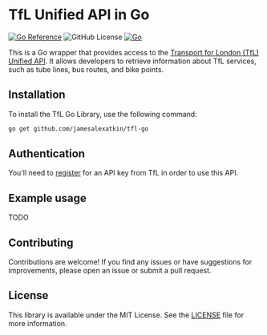 TfL Unified API in Go 
===============

[![Go Reference](https://pkg.go.dev/badge/github.com/jamesalexatkin/tfl-go.svg)](https://pkg.go.dev/github.com/jamesalexatkin/tfl-go)
![GitHub License](https://img.shields.io/github/license/jamesalexatkin/tfl-go)
[![Go](https://github.com/jamesalexatkin/tfl-go/actions/workflows/go.yml/badge.svg)](https://github.com/jamesalexatkin/tfl-go/actions/workflows/go.yml)

This is a Go wrapper that provides access to the [Transport for London (TfL) Unified API](https://api.tfl.gov.uk/). It allows developers to retrieve information about TfL services, such as tube lines, bus routes, and bike points.

## Installation

To install the TfL Go Library, use the following command:

```bash
go get github.com/jamesalexatkin/tfl-go
```

## Authentication

You'll need to [register](https://api-portal.tfl.gov.uk/) for an API key from TfL in order to use this API.

## Example usage

TODO

## Contributing

Contributions are welcome! If you find any issues or have suggestions for improvements, please open an issue or submit a pull request.

## License

This library is available under the MIT License. See the [LICENSE](https://github.com/jamesalexatkin/tfl-go/blob/main/LICENSE) file for more information.